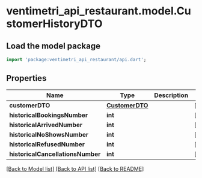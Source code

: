 # ventimetri_api_restaurant.model.CustomerHistoryDTO

## Load the model package
```dart
import 'package:ventimetri_api_restaurant/api.dart';
```

## Properties
Name | Type | Description | Notes
------------ | ------------- | ------------- | -------------
**customerDTO** | [**CustomerDTO**](CustomerDTO.md) |  | [optional] 
**historicalBookingsNumber** | **int** |  | [optional] 
**historicalArrivedNumber** | **int** |  | [optional] 
**historicalNoShowsNumber** | **int** |  | [optional] 
**historicalRefusedNumber** | **int** |  | [optional] 
**historicalCancellationsNumber** | **int** |  | [optional] 

[[Back to Model list]](../README.md#documentation-for-models) [[Back to API list]](../README.md#documentation-for-api-endpoints) [[Back to README]](../README.md)



